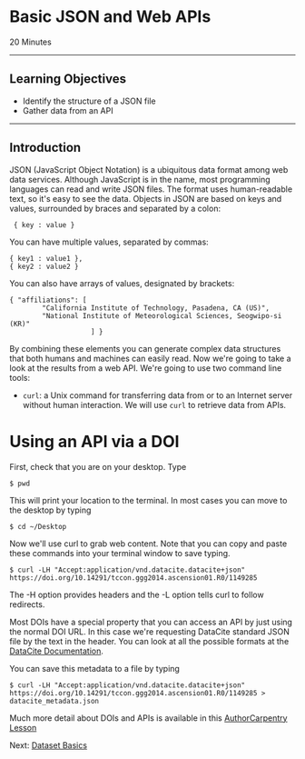 #  Basic JSON and Web APIs

20 Minutes

---

## Learning Objectives

* Identify the structure of a JSON file
* Gather data from an API

---

## Introduction

JSON (JavaScript Object Notation) is a ubiquitous data format among web data
services.  Although JavaScript is in the name, most programming languages can
read and write JSON files.  The format uses human-readable text, so it's easy
to see the data.  Objects in JSON are based on keys and values, surrounded by
braces and separated by a colon:

```
 { key : value }
```

You can have multiple values, separated by commas:

```
{ key1 : value1 },
{ key2 : value2 }
```

You can also have arrays of values, designated by brackets:

```
{ "affiliations": [
        "California Institute of Technology, Pasadena, CA (US)",
        "National Institute of Meteorological Sciences, Seogwipo-si (KR)"
                    ] }
```

By combining these elements you can generate complex data structures that both
humans and machines can easily read.  Now we're going to take a look at the
results from a web API.  We're going to use two command line tools:

- `curl`: a Unix command for transferring data from or to an Internet server
  without human interaction. We will use `curl` to retrieve data from APIs.

# Using an API via a DOI

First, check that you are on your desktop.  Type

```
$ pwd
```

This will print your location to the terminal.  In most cases you can move to the
desktop by typing

```
$ cd ~/Desktop
```

Now we'll use curl to grab web content.  Note that you can copy and paste these
commands into your terminal window to save typing.

```
$ curl -LH "Accept:application/vnd.datacite.datacite+json" https://doi.org/10.14291/tccon.ggg2014.ascension01.R0/1149285
```

The -H option provides headers and the -L option tells curl to follow
redirects. 

Most DOIs have a special property that you can access an API by just using the
normal DOI URL.  In this case we're requesting DataCite standard JSON file by
the text in the header.  You can look at all the possible formats at the
[DataCite Documentation](https://support.datacite.org/docs/datacite-content-resolver).

You can save this metadata to a file by typing

```
$ curl -LH "Accept:application/vnd.datacite.datacite+json"
https://doi.org/10.14291/tccon.ggg2014.ascension01.R0/1149285 > datacite_metadata.json
```

Much more detail about DOIs and APIs is available in this [AuthorCarpentry Lesson](https://authorcarpentry.github.io/dois-citation-data)

Next: [Dataset Basics](01-basic-dataset.html)
